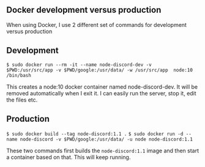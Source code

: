 ## Docker development versus production
When using Docker, I use 2 different set of commands for development versus production

## Development
`$ sudo docker run --rm -it --name node-discord-dev -v $PWD:/usr/src/app -v $PWD/google:/usr/data/ -w /usr/src/app  node:10 /bin/bash`

This creates a node:10 docker container named node-discord-dev. It will be removed automatically when I exit it. I can easily run the server, stop it, edit the files etc.

## Production
`$ sudo docker build --tag node-discord:1.1 .`
`$ sudo docker run -d --name node-discord -v $PWD/google:/usr/data/ -u node node-discord:1.1`

These two commands first builds the `node-discord:1.1` image and then start a container based on that. This will keep running.
